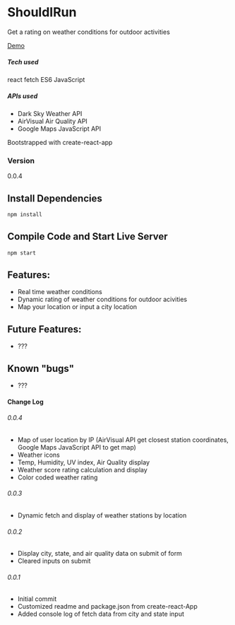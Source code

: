 # ShouldIRun

Get a rating on weather conditions for outdoor activities

[Demo](https://jbratcher.github.io/ShouldIRun)

##### Tech used

react
fetch
ES6 JavaScript

##### APIs used

* Dark Sky Weather API
* AirVisual Air Quality API
* Google Maps JavaScript API

Bootstrapped with create-react-app

### Version

0.0.4

## Install Dependencies

```bash
npm install
```

## Compile Code and Start Live Server

```bash
npm start
```

## Features:

* Real time weather conditions
* Dynamic rating of weather conditions for outdoor acivities
* Map your location or input a city location

## Future Features:

* ???

## Known "bugs"

* ???

#### Change Log

###### 0.0.4

* Map of user location by IP (AirVisual API get closest station coordinates, Google Maps JavaScript API to get map)
* Weather icons
* Temp, Humidity, UV index, Air Quality display
* Weather score rating calculation and display
* Color coded weather rating

###### 0.0.3

* Dynamic fetch and display of weather stations by location

###### 0.0.2

* Display city, state, and air quality data on submit of form
* Cleared inputs on submit


###### 0.0.1

* Initial commit
* Customized readme and package.json from create-react-App
* Added console log of fetch data from city and state input
